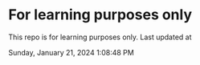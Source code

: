 # For learning purposes only
This repo is for learning purposes only.
Last updated at

Sunday, January 21, 2024 1:08:48 PM

